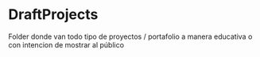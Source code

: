 # DraftProjects
Folder donde van todo tipo de proyectos / portafolio a manera educativa o con intencion de mostrar al público
